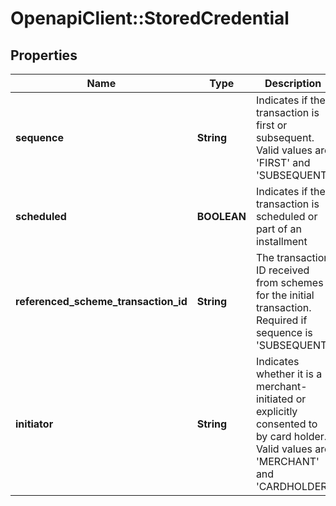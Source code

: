 # OpenapiClient::StoredCredential

## Properties
Name | Type | Description | Notes
------------ | ------------- | ------------- | -------------
**sequence** | **String** | Indicates if the transaction is first or subsequent. Valid values are &#39;FIRST&#39; and &#39;SUBSEQUENT&#39; | 
**scheduled** | **BOOLEAN** | Indicates if the transaction is scheduled or part of an installment | 
**referenced_scheme_transaction_id** | **String** | The transaction ID received from schemes for the initial transaction. Required if sequence is &#39;SUBSEQUENT&#39; | [optional] 
**initiator** | **String** | Indicates whether it is a merchant-initiated or explicitly consented to by card holder. Valid values are &#39;MERCHANT&#39; and &#39;CARDHOLDER&#39; | [optional] 


